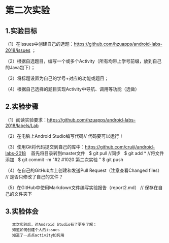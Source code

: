 # 第二次实验
 
## 1.实验目标
  （1）在Issues中创建自己的选题：https://github.com/hzuapps/android-labs-2018/issues ；
  
  （2）根据自选题目，编写一个或多个Activity（所有均带上学号前缀，放到自己的Java包下）；
  
  （3）将标题设置为自己的学号+对应的功能或题目；
  
  （4）根据自己选择的题目实现Activity中导航、调用等功能（选做）
  
## 2.实验步骤
  （1）阅读实验要求：https://github.com/hzuapps/android-labs-2018/labels/Lab
  
  （2）在电脑上Android Studio编写代码// 代码要可以运行！
  
  （3）使用Git将代码提交到自己的库中：https://github.com/cruiji/android-labs-2018
    首先将目录转到master文件
    $ git pull  //同步
    $ git add * //将文件添加
    $ git commit -m "#2 #1020 第二次实验 "
    $ git push
    
  （4）在自己的GitHub库上创建和发送Pull Request（注意查看Changed files）
        // 是否只修改了自己的文件？
        
  （5）在GitHub中使用Markdown文件编写实验报告（report2.md）
       // 保存在自己的文件夹下
       
 ## 3.实验体会
       本次实验后，对Android Studio有了更多了解；
       知道如何创建个人的issues
       知道了一点点activity如何用
